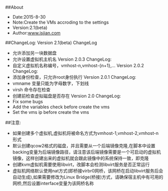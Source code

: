 ##About
- Date:2015-8-30
- Note:Create the VMs accroding to the settings
- Version:2.1(beta)
- Author:www.isjian.com

##ChangeLog:
Version 2.1(beta) ChangeLog
- 允许添加另一块数据盘
- 允许设置虚拟机主机名
Version 2.0.3 ChangeLog:
- 自定义虚拟机名称编号，vmhost-n,vmhost-{n+1},...
Version 2.0.2 ChangeLog:
- 添加身份检查，只允许root身份执行
Version 2.0.1 ChangeLog:
- vmname 变量只能为字母数字，下划线
- virsh 命令存在检查
- 创建前检查虚拟磁盘是否存在
Version 2.0 ChangeLog:
- Fix some bugs
- Add the variables check before create the vms
- Set the vms ip before create the vms

##注意:
- 如果创建多个虚拟机,虚拟机将被命名方式为vmhost-1,vmhost-2,vmhost-n 形式
- 默认创建qcow2格式的磁盘，并且需要从一个后端镜像克隆,在脚本中设置backing变量为后端镜像路径，请注意该后端镜像需要是一个可启动的虚拟机镜像，这样创建出来的虚拟机就会跟此镜像中的系统保持一致，即克隆
- 创建kvm虚拟机需要使用libvirt，改脚本会检测libvirt服务是否正常运行
- 虚拟机网络默认使用nat方式(即桥接virbr0网桥，该网桥在启动libvirt服务后会自动生成),如果需要修改为Linux Bridge(桥接)方式，请确保宿主机中有可用的网桥,然后设置interface变量为该网桥名称
